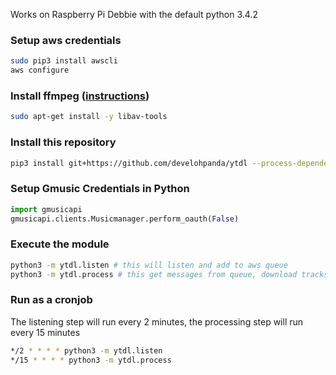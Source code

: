 Works on Raspberry Pi Debbie with the default python 3.4.2

### Setup aws credentials
``` bash
sudo pip3 install awscli
aws configure
```
### Install ffmpeg ([instructions](https://sebastian.korotkiewicz.eu/2016/09/30/ffmpeg-on-raspbian-raspberry-pi/))
``` bash
sudo apt-get install -y libav-tools
```

### Install this repository
``` bash
pip3 install git+https://github.com/develohpanda/ytdl --process-dependency-links
```

### Setup Gmusic Credentials in Python
``` python
import gmusicapi
gmusicapi.clients.Musicmanager.perform_oauth(False)
```

### Execute the module
``` bash
python3 -m ytdl.listen # this will listen and add to aws queue
python3 -m ytdl.process # this get messages from queue, download tracks, and upload to GPlay
```

### Run as a cronjob
The listening step will run every 2 minutes, the processing step will run every 15 minutes
``` bash
*/2 * * * * python3 -m ytdl.listen
*/15 * * * * python3 -m ytdl.process
```